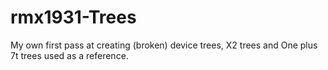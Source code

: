 # rmx1931-Trees

My own first pass at creating (broken) device trees, X2 trees and One plus 7t trees used as a reference.
